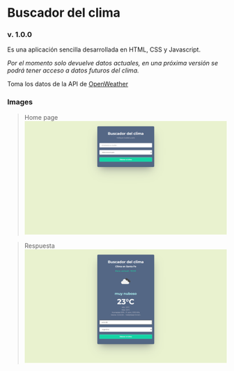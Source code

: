 # Buscador del clima
### v. 1.0.0 

Es una aplicación sencilla desarrollada en HTML, CSS y Javascript.

*Por el momento solo devuelve datos actuales, en una próxima versión se podrá tener acceso a datos futuros del clima.*

Toma los datos de la API de [OpenWeather](https://openweathermap.org/) 

### Images
>Home page
![](./src/images/home.png)

>Respuesta
![](./src/images/response.png)


